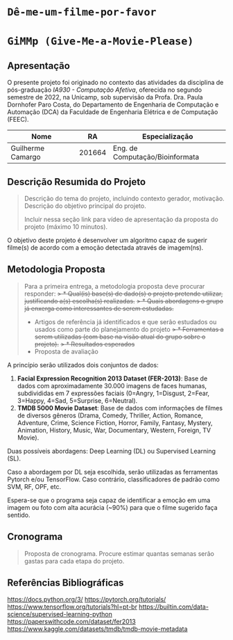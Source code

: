 
# `Dê-me-um-filme-por-favor`
# `GiMMp (Give-Me-a-Movie-Please)`

## Apresentação

O presente projeto foi originado no contexto das atividades da disciplina de pós-graduação *IA930 - Computação Afetiva*,  oferecida no segundo semestre de 2022, na Unicamp, sob supervisão da Profa. Dra. Paula Dornhofer Paro Costa, do Departamento de Engenharia de Computação e Automação (DCA) da Faculdade de Engenharia Elétrica e de Computação (FEEC).

 |Nome  | RA | Especialização|
 |--|--|--|
 | Guilherme Camargo  | 201664  | Eng. de Computação/Bioinformata|


## Descrição Resumida do Projeto
> Descrição do tema do projeto, incluindo contexto gerador, motivação.
> Descrição do objetivo principal do projeto.
> 
> Incluir nessa seção link para vídeo de apresentação da proposta do projeto (máximo 10 minutos).

O objetivo deste projeto é desenvolver um algoritmo capaz de sugerir filme(s) de acordo com a emoção detectada através de imagem(ns).


## Metodologia Proposta
> Para a primeira entrega, a metodologia proposta deve procurar responder:
~~> * Qual(is) base(s) de dado(s) o projeto pretende utilizar, justificando a(s) escolha(s) realizadas.~~
~~> * Quais abordagens o grupo já enxerga como interessantes de serem estudadas.~~
> * Artigos de referência já identificados e que serão estudados ou usados como parte do planejamento do projeto
~~> * Ferramentas a serem utilizadas (com base na visão atual do grupo sobre o projeto).~~
~~> * Resultados esperados~~
> * Proposta de avaliação

A princípio serão utilizados dois conjuntos de dados:

 1. **Facial Expression Recognition 2013 Dataset (FER-2013)**: Base de dados com aproximadamente 30.000 imagens de faces humanas, subdivididas em 7 expressões faciais (0=Angry, 1=Disgust, 2=Fear, 3=Happy, 4=Sad, 5=Surprise, 6=Neutral).
 2. **TMDB 5000 Movie Dataset**: Base de dados com informações de filmes de diversos gêneros (Drama, Comedy, Thriller, Action, Romance, Adventure, Crime, Science Fiction, Horror, Family, Fantasy, Mystery, Animation, History, Music, War, Documentary, Western, Foreign, TV Movie).

Duas possíveis abordagens: Deep Learning (DL) ou Supervised Learning (SL).



Caso a abordagem por DL seja escolhida, serão utilizadas as ferramentas Pytorch e/ou TensorFlow. Caso contrário, classificadores de padrão como SVM, RF, OPF, etc.

Espera-se que o programa seja capaz de identificar a emoção em uma imagem ou foto com alta acurácia (~90%) para que o filme sugerido faça sentido.


## Cronograma
> Proposta de cronograma. Procure estimar quantas semanas serão gastas para cada etapa do projeto.

## Referências Bibliográficas
 https://docs.python.org/3/
 https://pytorch.org/tutorials/
 https://www.tensorflow.org/tutorials?hl=pt-br
 https://builtin.com/data-science/supervised-learning-python
 https://paperswithcode.com/dataset/fer2013
 https://www.kaggle.com/datasets/tmdb/tmdb-movie-metadata
